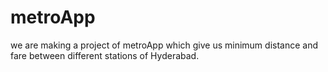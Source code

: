 # metroApp
we are making a project of metroApp which give us minimum distance and fare between different stations of Hyderabad.
